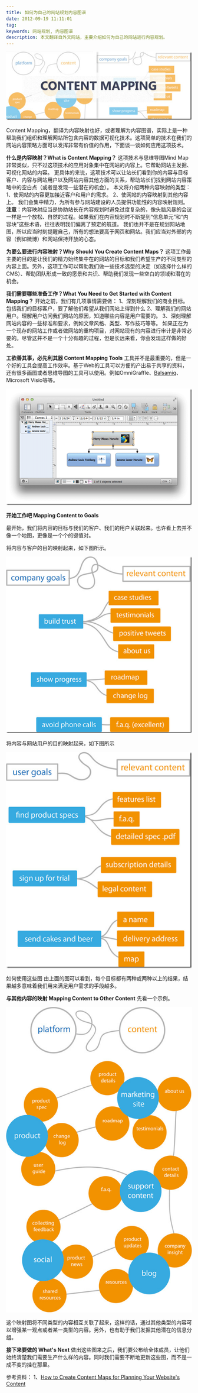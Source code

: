 ```yaml
---
title: 如何为自己的网站规划内容图谱
date: 2012-09-19 11:11:01
tag: 
keywords: 网站规划, 内容图谱
description: 本文翻译自外文网站，主要介绍如何为自己的网站进行内容规划。
---
```


![](20120919-content-mapping/20120919111124470.png)

Content Mapping，翻译为内容映射也好，或者理解为内容图谱，实际上是一种帮助我们组织和理解网站所包含内容的数据可视化技术。这项简单的技术在我们的网站内容策略方面可以发挥非常有价值的作用，下面谈一谈如何应用这项技术。

**什么是内容映射？What is Content Mapping？**
这项技术与思维导图Mind Map非常类似，只不过这项技术的应用对象集中在网站的内容上。它帮助网站主发掘、可视化网站的内容。
更具体的来说，这项技术可以让站长们看到你的内容与目标客户、内容与网站用户以及网站内容其他方面的关系，帮助站长们找到网站内容策略中的空白点（或者是发现一些潜在的机会）。
本文将介绍两种内容映射的类型：
1、使网站的内容更加接近客户和用户的需求。
2、使网站的内容映射到其他内容上。
我们会集中精力，为所有参与网站建设的人员提供功能性的内容映射规则。**注意**：内容映射应当是协助站长在内容规划时避免过度复杂的，像头脑风暴的会议一样是一个放松、自然的过程。如果我们在内容规划时不断提到“信息单元”和“内容块”这些术语，往往表明我们偏离了预定的航道。
我们也并不是在规划网站地图，所以应当时刻提醒自己，所有的想法要高于网页和网站。我们应当对外部的内容（例如微博）和网站保持开放的心态。

**为要么要进行内容映射？Why Should You Create Content Maps？**
这项工作最主要的目的是让我们的精力始终集中在的网站的目标和我们希望生产的不同类型的内容上面。另外，这项工作可以帮助我们做一些技术选型的决定（如选择什么样的CMS）、帮助团队形成一致的愿景和共识、帮助我们发现一些空白的领域和潜在的机会。

**我们需要哪些准备工作？What You Need to Get Started with Content Mapping？**
开始之前，我们有几项事情需要做：
1、深刻理解我们的商业目标。包括我们的目标客户，要了解他们希望从我们网站上得到什么
2、理解我们的网站用户。理解用户访问我们网站的原因，知道哪些内容是用户需要的。
3、深刻理解网站内容的一些标准和要求，例如文章风格、类型、写作技巧等等。
如果正在为一个现存的网站工作或者做网站的重构项目，对网站现有的内容进行审计是非常必要的。尽管这并不是一个十分有趣的过程，但是长远来看，你会发现这样做的好处。

**工欲善其事，必先利其器 Content Mapping Tools**
工具并不是最重要的，但是一个好的工具会提高工作效率。基于Web的工具可以方便的产出易于共享的资料，还有很多画图或者思维导图的工具可以使用。例如OmniGraffle、[Balsamiq](http://www.balsamiq.com/products/mockups)、Microsoft Visio等等。

![](20120919-content-mapping/201209191111267288.png)

**开始工作吧 Mapping Content to Goals**

最开始，我们将内容的目标与我们的客户、我们的用户关联起来。也许看上去并不像一个地图，更像是一个个的键值对。

将内容与客户的目的映射起来，如下图所示。

![](20120919-content-mapping/201209191111271324.png)

将内容与网站用户的目的映射起来，如下图所示

![](20120919-content-mapping/2012091911112894.png)

如何使用这些图
由上面的图可以看到，每个目标都有两种或两种以上的结果，结果越多意味着我们用来满足用户需求的手段越多。

**与其他内容的映射 Mapping Content to Other Content**
先看一个示例。

![NSFileHandle](20120919-content-mapping/NSFileHandle.png)

这个映射图将不同类型的内容相互关联了起来，这样的话，通过其他类型的内容可以增强某一观点或者某一类型的内容。另外，也有助于我们发掘其他潜在的信息分组。

**接下来要做的 What's Next**
做出这些图来之后，我们要公布给全体成员，让他们始终清楚我们需要生产什么样的内容。同时我们需要不断地更新这些图，而不是一成不变的挂在那里。

参考资料：
1、[How to Create Content Maps for Planning Your Website's Content](http://sixrevisions.com/content-strategy/content-mapping/)

